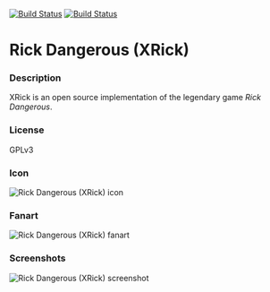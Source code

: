 [![Build Status](https://travis-ci.org/kodi-game/game.libretro.xrick.svg?branch=master)](https://travis-ci.org/kodi-game/game.libretro.xrick)
[![Build Status](https://ci.appveyor.com/api/projects/status/github/kodi-game/game.libretro.xrick?svg=true)](https://ci.appveyor.com/project/kodi-game/game-libretro-xrick)

# Rick Dangerous (XRick)

### Description

XRick is an open source implementation of the legendary game *Rick Dangerous*.

### License

GPLv3

### Icon

![Rick Dangerous (XRick) icon](game.libretro.xrick/resources/icon.png)

### Fanart

![Rick Dangerous (XRick) fanart](game.libretro.xrick/resources/fanart.jpg)

### Screenshots

![Rick Dangerous (XRick) screenshot](game.libretro.xrick/resources/screenshot-01.jpg)
